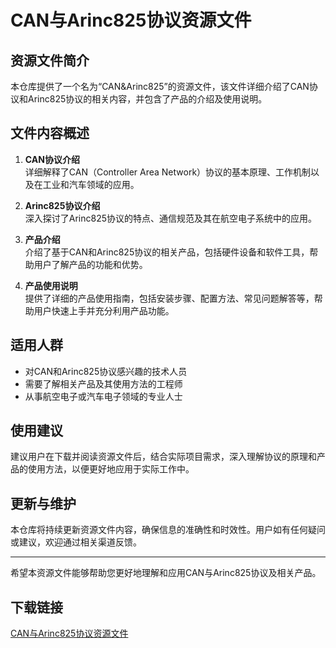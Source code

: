 # CAN与Arinc825协议资源文件

## 资源文件简介

本仓库提供了一个名为“CAN&Arinc825”的资源文件，该文件详细介绍了CAN协议和Arinc825协议的相关内容，并包含了产品的介绍及使用说明。

## 文件内容概述

1. **CAN协议介绍**  
   详细解释了CAN（Controller Area Network）协议的基本原理、工作机制以及在工业和汽车领域的应用。

2. **Arinc825协议介绍**  
   深入探讨了Arinc825协议的特点、通信规范及其在航空电子系统中的应用。

3. **产品介绍**  
   介绍了基于CAN和Arinc825协议的相关产品，包括硬件设备和软件工具，帮助用户了解产品的功能和优势。

4. **产品使用说明**  
   提供了详细的产品使用指南，包括安装步骤、配置方法、常见问题解答等，帮助用户快速上手并充分利用产品功能。

## 适用人群

- 对CAN和Arinc825协议感兴趣的技术人员
- 需要了解相关产品及其使用方法的工程师
- 从事航空电子或汽车电子领域的专业人士

## 使用建议

建议用户在下载并阅读资源文件后，结合实际项目需求，深入理解协议的原理和产品的使用方法，以便更好地应用于实际工作中。

## 更新与维护

本仓库将持续更新资源文件内容，确保信息的准确性和时效性。用户如有任何疑问或建议，欢迎通过相关渠道反馈。

---

希望本资源文件能够帮助您更好地理解和应用CAN与Arinc825协议及相关产品。

## 下载链接

[CAN与Arinc825协议资源文件](https://pan.quark.cn/s/e3a52c6d9607)